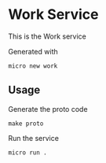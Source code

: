 # Work Service

This is the Work service

Generated with

```
micro new work
```

## Usage

Generate the proto code

```
make proto
```

Run the service

```
micro run .
```